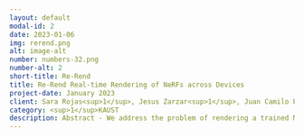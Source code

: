 ```yaml
---
layout: default
modal-id: 2
date: 2023-01-06
img: rerend.png
alt: image-alt
number: numbers-32.png
number-alt: 2 
short-title: Re-Rend
title: Re-Rend Real-time Rendering of NeRFs across Devices
project-date: January 2023
client: Sara Rojas<sup>1</sup>, Jesus Zarzar<sup>1</sup>, Juan Camilo Perez<sup>1</sup>
category: <sup>1</sup>KAUST
description: Abstract - We address the problem of rendering a trained NeRF in real-time on resource-constrained devices. Our method achieves real-time performance by transforming a NeRF into a representation that trivially runs on standard graphics pipelines.  Specifically, our method distills the NeRF by extracting the learned density into a mesh, and the learned color information into a set of matrices that factorize the scene’s light field.
---
```


